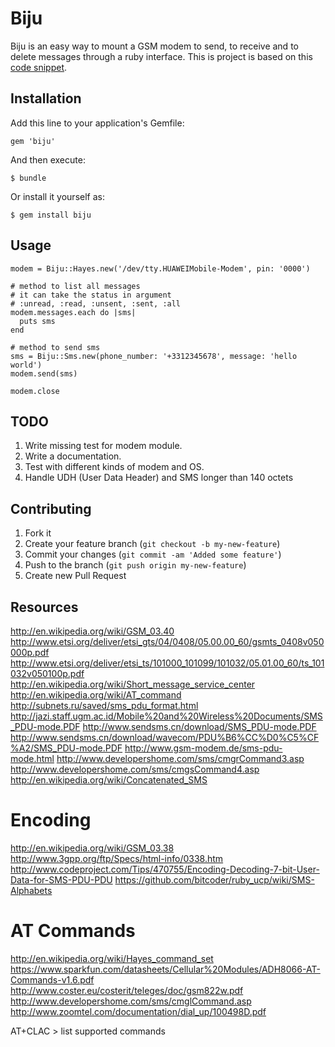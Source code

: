 # Biju

Biju is an easy way to mount a GSM modem to send, to receive and to delete messages through a ruby interface.
This is project is based on this [code snippet](http://dzone.com/snippets/send-and-receive-sms-text).

## Installation

Add this line to your application's Gemfile:

    gem 'biju'

And then execute:

    $ bundle

Or install it yourself as:

    $ gem install biju

## Usage

```
modem = Biju::Hayes.new('/dev/tty.HUAWEIMobile-Modem', pin: '0000')

# method to list all messages
# it can take the status in argument
# :unread, :read, :unsent, :sent, :all
modem.messages.each do |sms|
  puts sms
end

# method to send sms
sms = Biju::Sms.new(phone_number: '+3312345678', message: 'hello world')
modem.send(sms)

modem.close
```

## TODO

1. Write missing test for modem module.
2. Write a documentation.
3. Test with different kinds of modem and OS.
4. Handle UDH (User Data Header) and SMS longer than 140 octets

## Contributing

1. Fork it
2. Create your feature branch (`git checkout -b my-new-feature`)
3. Commit your changes (`git commit -am 'Added some feature'`)
4. Push to the branch (`git push origin my-new-feature`)
5. Create new Pull Request

## Resources

http://en.wikipedia.org/wiki/GSM_03.40
http://www.etsi.org/deliver/etsi_gts/04/0408/05.00.00_60/gsmts_0408v050000p.pdf
http://www.etsi.org/deliver/etsi_ts/101000_101099/101032/05.01.00_60/ts_101032v050100p.pdf
http://en.wikipedia.org/wiki/Short_message_service_center
http://en.wikipedia.org/wiki/AT_command
http://subnets.ru/saved/sms_pdu_format.html
http://jazi.staff.ugm.ac.id/Mobile%20and%20Wireless%20Documents/SMS_PDU-mode.PDF
http://www.sendsms.cn/download/SMS_PDU-mode.PDF
http://www.sendsms.cn/download/wavecom/PDU%B6%CC%D0%C5%CF%A2/SMS_PDU-mode.PDF
http://www.gsm-modem.de/sms-pdu-mode.html
http://www.developershome.com/sms/cmgrCommand3.asp
http://www.developershome.com/sms/cmgsCommand4.asp
http://en.wikipedia.org/wiki/Concatenated_SMS

# Encoding
http://en.wikipedia.org/wiki/GSM_03.38
http://www.3gpp.org/ftp/Specs/html-info/0338.htm
http://www.codeproject.com/Tips/470755/Encoding-Decoding-7-bit-User-Data-for-SMS-PDU-PDU
https://github.com/bitcoder/ruby_ucp/wiki/SMS-Alphabets

# AT Commands
http://en.wikipedia.org/wiki/Hayes_command_set
https://www.sparkfun.com/datasheets/Cellular%20Modules/ADH8066-AT-Commands-v1.6.pdf
http://www.coster.eu/costerit/teleges/doc/gsm822w.pdf
http://www.developershome.com/sms/cmglCommand.asp
http://www.zoomtel.com/documentation/dial_up/100498D.pdf

AT+CLAC > list supported commands
